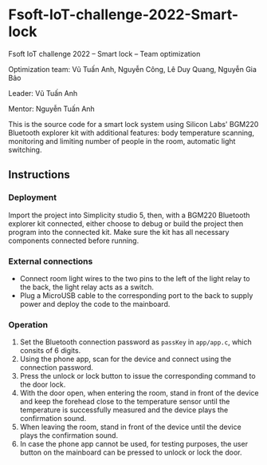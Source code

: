 # Fsoft-IoT-challenge-2022-Smart-lock
Fsoft IoT challenge 2022 – Smart lock – Team optimization


Optimization team: Vũ Tuấn Anh, Nguyễn Công, Lê Duy Quang, Nguyễn Gia Bảo

Leader: Vũ Tuấn Anh

Mentor: Nguyễn Tuấn Anh

This is the source code for a smart lock system using Silicon Labs' BGM220
Bluetooth explorer kit with additional features: body temperature scanning,
monitoring and limiting number of people in the room, automatic light switching.

## Instructions

### Deployment

Import the project into Simplicity studio 5, then, with a BGM220 Bluetooth
explorer kit connected, either choose to debug or build the project then program
into the connected kit. Make sure the kit has all necessary components connected
before running.

### External connections

- Connect room light wires to the two pins to the left of the light relay to the
back, the light relay acts as a switch.
- Plug a MicroUSB cable to the corresponding port to the back to supply power
and deploy the code to the mainboard.

### Operation

1. Set the Bluetooth connection password as `passKey` in `app/app.c`, which
consits of 6 digits.
2. Using the phone app, scan for the device and connect using the connection
password.
3. Press the unlock or lock button to issue the corresponding command to the
door lock.
4. With the door open, when entering the room, stand in front of the device and
keep the forehead close to the temperature sensor until the temperature is
successfully measured and the device plays the confirmation sound.
5. When leaving the room, stand in front of the device until the device plays
the confirmation sound.
6. In case the phone app cannot be used, for testing purposes, the user button
on the mainboard can be pressed to unlock or lock the door.
